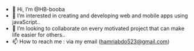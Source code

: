 - 👋 Hi, I’m @HB-booba
- 👀 I’m interested in creating and developing web and mobile apps using javaScript.. 
- 💞️ I’m looking to collaborate on every motivated project that can make life easier for others..
- 📫 How to reach me : via my email (hamriabdo523@gmail.com)

<!---
HB-booba/HB-booba is a ✨ special ✨ repository because its `README.md` (this file) appears on your GitHub profile.
You can click the Preview link to take a look at your changes.
--->
